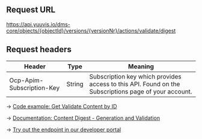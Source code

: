 ## Request URL
https://api.yuuvis.io/dms-core/objects/{objectId}/versions/{versionNr}/actions/validate/digest

## Request headers
| Header                    | Type   | Meaning                                                                                             |
|---------------------------|--------|-----------------------------------------------------------------------------------------------------|
| Ocp-Apim-Subscription-Key | String | Subscription key which provides access to this API. Found on the Subscriptions page of your account. |

&rarr; [Code example: Get Validate Content by ID](https://github.com/yuuvis/Java-calls/blob/master/get-from-yuuvis%C2%AE/Get-Object-Content-Digest-Version/Get-Object-Content-Digest-Version.java)

&rarr; [Documentation: Content Digest - Generation and Validation](https://github.com/yuuvis/Documentation/wiki/Import-and-store#ImportingDocumentsviaCoreAPI-ContentDigestGeneration)

&rarr; [Try out the endpoint in our developer portal](https://yuuvis.io/Apis/Endpoints/dms-core-api)
